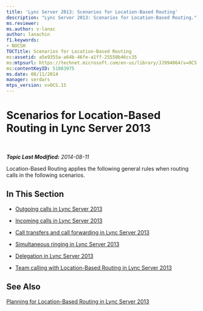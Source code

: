 ```yaml
---
title: 'Lync Server 2013: Scenarios for Location-Based Routing'
description: "Lync Server 2013: Scenarios for Location-Based Routing."
ms.reviewer: 
ms.author: v-lanac
author: lanachin
f1.keywords:
- NOCSH
TOCTitle: Scenarios for Location-Based Routing
ms:assetid: a5e9355a-a64b-46fe-a1ff-25550b46cc35
ms:mtpsurl: https://technet.microsoft.com/en-us/library/JJ994064(v=OCS.15)
ms:contentKeyID: 51803975
ms.date: 08/11/2014
manager: serdars
mtps_version: v=OCS.15
---
```


# Scenarios for Location-Based Routing in Lync Server 2013

<div data-xmlns="http://www.w3.org/1999/xhtml">

<div class="topic" data-xmlns="http://www.w3.org/1999/xhtml" data-msxsl="urn:schemas-microsoft-com:xslt" data-cs="https://msdn.microsoft.com/">

<div data-asp="https://msdn2.microsoft.com/asp">



</div>

<div id="mainSection">

<div id="mainBody">

<span> </span>

_**Topic Last Modified:** 2014-08-11_

Location-Based Routing applies the following general rules when routing calls in the following scenarios.

<div>

## In This Section

  - [Outgoing calls in Lync Server 2013](lync-server-2013-outgoing-calls.md)

  - [Incoming calls in Lync Server 2013](lync-server-2013-incoming-calls.md)

  - [Call transfers and call forwarding in Lync Server 2013](lync-server-2013-call-transfers-and-call-forwarding.md)

  - [Simultaneous ringing in Lync Server 2013](lync-server-2013-simultaneous-ringing.md)

  - [Delegation in Lync Server 2013](lync-server-2013-delegation.md)

  - [Team calling with Location-Based Routing in Lync Server 2013](lync-server-2013-team-calling-with-location-based-routing.md)

</div>

<div>

## See Also


[Planning for Location-Based Routing in Lync Server 2013](lync-server-2013-planning-for-location-based-routing.md)  
  

</div>

</div>

<span> </span>

</div>

</div>

</div>

